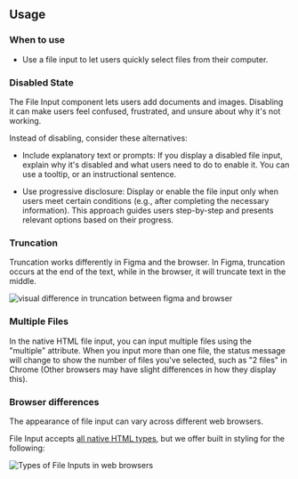## Usage

### When to use

- Use a file input to let users quickly select files from their computer.

### Disabled State 

The File Input component lets users add documents and images. Disabling it can make users feel confused, frustrated, and unsure about why it's not working.

Instead of disabling, consider these alternatives:

- Include explanatory text or prompts: If you display a disabled file input, explain why it's disabled and what users need to do to enable it. You can use a tooltip, or an instructional sentence.

- Use progressive disclosure: Display or enable the file input only when users meet certain conditions (e.g., after completing the necessary information). This approach guides users step-by-step and presents relevant options based on their progress.

### Truncation

Truncation works differently in Figma and the browser. In Figma, truncation occurs at the end of the text, while in the browser, it will truncate text in the middle.

![visual difference in truncation between figma and browser](/assets/components/form/file-input/file-input-truncation.png)

### Multiple Files 

In the native HTML file input, you can input multiple files using the "multiple" attribute. When you input more than one file, the status message will change to show the number of files you've selected, such as "2 files" in Chrome (Other browsers may have slight differences in how they display this).

### Browser differences

The appearance of file input can vary across different web browsers.

File Input accepts [all native HTML types](https://developer.mozilla.org/en-US/docs/Web/HTML/Element/input/file), but we offer built in styling for the following:

![Types of File Inputs in web browsers](/assets/components/form/file-input/file-input-browsers.png)